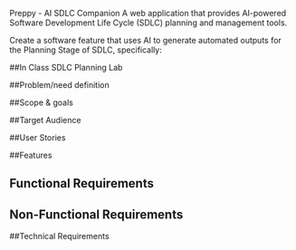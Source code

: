 Preppy - AI SDLC Companion
A web application that provides AI-powered Software Development Life Cycle (SDLC) planning and management tools.

Create a software feature that uses AI to generate automated outputs for the Planning Stage of SDLC, specifically:

##In Class SDLC Planning Lab

##Problem/need definition

##Scope & goals

##Target Audience

##User Stories

##Features

## Functional Requirements

## Non-Functional Requirements

##Technical Requirements




